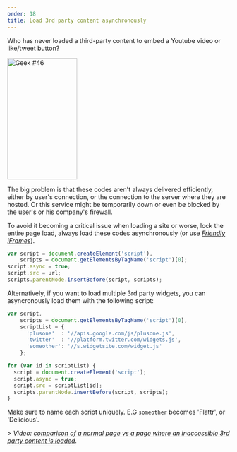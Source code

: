 ```yaml
---
order: 18
title: Load 3rd party content asynchronously
---
```


Who has never loaded a third-party content to embed a Youtube video or like/tweet button?

<div class="img-right">
  <img id="geek-46" class="icos-geek" src="http://browserdiet.com/img/46.png" alt="Geek #46" width="158" height="275" />
</div>

The big problem is that these codes aren't always delivered efficiently, either by user's connection, or the connection to the server where they are hosted. Or this service might be temporarily down or even be blocked by the user's or his company's firewall.

To avoid it becoming a critical issue when loading a site or worse, lock the entire page load, always load these codes asynchronously (or use *[Friendly iFrames](https://www.facebook.com/note.php?note_id=10151176218703920)*).

```js
var script = document.createElement('script'),
    scripts = document.getElementsByTagName('script')[0];
script.async = true;
script.src = url;
scripts.parentNode.insertBefore(script, scripts);
```

Alternatively, if you want to load multiple 3rd party widgets, you can asyncronously load them with the following script:

```js
var script,
    scripts = document.getElementsByTagName('script')[0],
    scriptList = {
      'plusone'  : '//apis.google.com/js/plusone.js',
      'twitter'  : '//platform.twitter.com/widgets.js',
      'someother': '//s.widgetsite.com/widget.js'
    };

for (var id in scriptList) {
  script = document.createElement('script');
  script.async = true;
  script.src = scriptList[id];
  scripts.parentNode.insertBefore(script, scripts);
}
```

Make sure to name each script uniquely. E.G `someother` becomes 'Flattr', or 'Delicious'.

*> Video: [comparison of a normal page vs a page where an inaccessible 3rd party content is loaded](http://www.webpagetest.org/video/view.php?id=111011_4e0708d3caa23b21a798cc01d0fdb7882a735a7d).*
